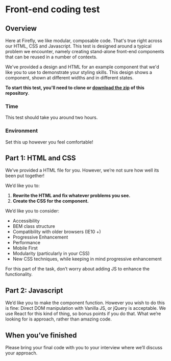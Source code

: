 # Front-end coding test

## Overview

Here at Firefly, we like modular, composable code. That's true right across our HTML, CSS and Javascript. This test is designed around a typical problem we encounter, namely creating stand-alone front-end components that can be reused in a number of contexts.

We've provided a design and HTML for an example component that we'd like you to use to demonstrate your styling skills. This design shows a component, shown at different widths and in different states.


**To start this test, you'll need to clone or [download the zip](https://github.com/fireflylearning/front-end-coding-test-css/archive/master.zip) of this repository**. 

### Time

This test should take you around two hours.

### Environment

Set this up however you feel comfortable!

## Part 1: HTML and CSS

We’ve provided a HTML file for you. However, we’re not sure how well its been put together! 

We’d like you to:

1. **Rewrite the HTML and fix whatever problems you see.**
2. **Create the CSS for the component.**

We’d like you to consider:

* Accessibility
* BEM class structure
* Compatibility with older browsers (IE10 +)
* Progressive Enhancement
* Performance
* Mobile First
* Modularity (particularly in your CSS)
* New CSS techniques, while keeping in mind progressive enhancement

For this part of the task, don’t worry about adding JS to enhance the functionality.

## Part 2: Javascript

We’d like you to make the component function. However you wish to do this is fine: Direct DOM manipulation with Vanilla JS, or jQuery is acceptable. We use React for this kind of thing, so bonus points if you do that. What we’re looking for is approach, rather than amazing code.

## When you’ve finished

Please bring your final code with you to your interview where we’ll discuss your approach.


